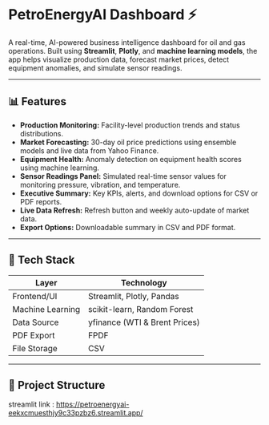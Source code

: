 # PetroEnergyAI Dashboard ⚡

A real-time, AI-powered business intelligence dashboard for oil and gas operations. Built using **Streamlit**, **Plotly**, and **machine learning models**, the app helps visualize production data, forecast market prices, detect equipment anomalies, and simulate sensor readings.

---

## 📊 Features

- **Production Monitoring:** Facility-level production trends and status distributions.
- **Market Forecasting:** 30-day oil price predictions using ensemble models and live data from Yahoo Finance.
- **Equipment Health:** Anomaly detection on equipment health scores using machine learning.
- **Sensor Readings Panel:** Simulated real-time sensor values for monitoring pressure, vibration, and temperature.
- **Executive Summary:** Key KPIs, alerts, and download options for CSV or PDF reports.
- **Live Data Refresh:** Refresh button and weekly auto-update of market data.
- **Export Options:** Downloadable summary in CSV and PDF format.

---

## 🧠 Tech Stack

| Layer              | Technology                     |
|--------------------|--------------------------------|
| Frontend/UI        | Streamlit, Plotly, Pandas      |
| Machine Learning   | scikit-learn, Random Forest    |
| Data Source        | yfinance (WTI & Brent Prices)  |
| PDF Export         | FPDF                            |
| File Storage       | CSV                            |

---

## 📁 Project Structure

streamlit link : https://petroenergyai-eekxcmuesthjy9c33pzbz6.streamlit.app/

